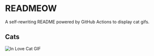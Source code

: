 # READMEOW

A self-rewriting README powered by GitHub Actions to display cat gifs.

## Cats

![In Love Cat GIF](https://media1.giphy.com/media/v1.Y2lkPTlhY2QwMmRhbWJhY21iaWl3MHN0N2VoOHcyNXV4Mm9mbGJlY3Z2aGY0dXptN250cCZlcD12MV9naWZzX3NlYXJjaCZjdD1n/MDJ9IbxxvDUQM/200.gif)
